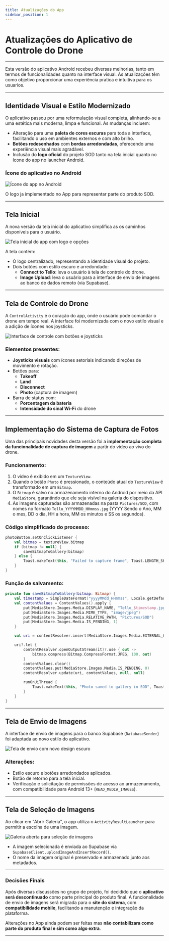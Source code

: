 ```yaml
---
title: Atualizações do App
sidebar_position: 1
---
```


# Atualizações do Aplicativo de Controle do Drone
---

Esta versão do aplicativo Android recebeu diversas melhorias, tanto em termos de funcionalidades quanto na interface visual. As atualizações têm como objetivo proporcionar uma experiência pratica e intuitiva para os usuarios.

---

## Identidade Visual e Estilo Modernizado

O aplicativo passou por uma reformulação visual completa, alinhando-se a uma estética mais moderna, limpa e funcional. As mudanças incluem:

- Alteração para uma **paleta de cores escuras** para toda a interface, facilitando o uso em ambientes externos e com alto brilho.
- **Botões redesenhados** com **bordas arredondadas**, oferecendo uma experiência visual mais agradável.
- Inclusão do **logo oficial** do projeto SOD tanto na tela inicial quanto no ícone do app no launcher Android.

### Ícone do aplicativo no Android

![Ícone do app no Android](../../../static/img/DroneApp/UI2/appOnAppsScreen.png)

O logo ja implementado no App para representar parte do produto SOD.

---

## Tela Inicial

A nova versão da tela inicial do aplicativo simplifica as os caminhos disponíveis para o usuário.

![Tela inicial do app com logo e opções](../../../static/img/DroneApp/UI2/HomeScreen.png)

A tela contém:

- O logo centralizado, representando a identidade visual do projeto.
- Dois botões com estilo escuro e arredondado:
  - **Connect to Tello**: leva o usuário à tela de controle do drone.
  - **Image Upload**: leva o usuário para a interface de envio de imagens ao banco de dados remoto (via Supabase).

---

## Tela de Controle do Drone

A `ControlActivity` é o coração do app, onde o usuário pode comandar o drone em tempo real. A interface foi modernizada com o novo estilo visual e a adição de ícones nos joysticks.

![Interface de controle com botões e joysticks](../../../static/img/DroneApp/UI2/DroneControllerScreen.png)

### Elementos presentes:

- **Joysticks visuais** com ícones setoriais indicando direções de movimento e rotação.
- Botões para:
  - **Takeoff**
  - **Land**
  - **Disconnect**
  - **Photo** (captura de imagem)
- Barra de status com:
  - **Porcentagem da bateria**
  - **Intensidade do sinal Wi-Fi** do drone

---

## Implementação do Sistema de Captura de Fotos

Uma das principais novidades desta versão foi a **implementação completa da funcionalidade de captura de imagem** a partir do vídeo ao vivo do drone.

### Funcionamento:

1. O vídeo é exibido em um `TextureView`.
2. Quando o botão `Photo` é pressionado, o conteúdo atual do `TextureView` é transformado em um `Bitmap`.
3. O `Bitmap` é salvo no armazenamento interno do Android por meio da API `MediaStore`, garantindo que ele seja visível na galeria do dispositivo.
4. As imagens capturadas são armazenadas na pasta `Pictures/SOD`, com nomes no formato `Tello_YYYYMMDD_HHmmss.jpg`
(YYYY Sendo o Ano, MM o mes, DD o dia, HH a hora, MM os minutos e SS os segundos).


### Código simplificado do processo:

```kotlin
photoButton.setOnClickListener {
    val bitmap = textureView.bitmap
    if (bitmap != null) {
        saveBitmapToGallery(bitmap)
    } else {
        Toast.makeText(this, "Failed to capture frame", Toast.LENGTH_SHORT).show()
    }
}
```

### Função de salvamento:

```kotlin
private fun saveBitmapToGallery(bitmap: Bitmap) {
    val timestamp = SimpleDateFormat("yyyyMMdd_HHmmss", Locale.getDefault()).format(Date())
    val contentValues = ContentValues().apply {
        put(MediaStore.Images.Media.DISPLAY_NAME, "Tello_$timestamp.jpg")
        put(MediaStore.Images.Media.MIME_TYPE, "image/jpeg")
        put(MediaStore.Images.Media.RELATIVE_PATH, "Pictures/SOD")
        put(MediaStore.Images.Media.IS_PENDING, 1)
    }

    val uri = contentResolver.insert(MediaStore.Images.Media.EXTERNAL_CONTENT_URI, contentValues)

    uri?.let {
        contentResolver.openOutputStream(it)?.use { out ->
            bitmap.compress(Bitmap.CompressFormat.JPEG, 100, out)
        }
        contentValues.clear()
        contentValues.put(MediaStore.Images.Media.IS_PENDING, 0)
        contentResolver.update(uri, contentValues, null, null)

        runOnUiThread {
            Toast.makeText(this, "Photo saved to gallery in SOD", Toast.LENGTH_SHORT).show()
        }
    }
}
```

---

## Tela de Envio de Imagens

A interface de envio de imagens para o banco Supabase (`DatabaseSender`) foi adaptada ao novo estilo do aplicativo.

![Tela de envio com novo design escuro](../../../static/img/DroneApp/UI2/ImageUploadScreen.png)

### Alterações:

* Estilo escuro e botões arredondados aplicados.
* Botão de retorno para a tela inicial.
* Verificação e solicitação de permissões de acesso ao armazenamento, com compatibilidade para Android 13+ (`READ_MEDIA_IMAGES`).

---

## Tela de Seleção de Imagens

Ao clicar em "Abrir Galeria", o app utiliza o `ActivityResultLauncher` para permitir a escolha de uma imagem.

![Galeria aberta para seleção de imagens](../../../static/img/DroneApp/UI2/PhotoSelectionFromGaleryScreen.png)

* A imagem selecionada é enviada ao Supabase via `SupabaseClient.uploadImageAndInsertRecord()`.
* O nome da imagem original é preservado e armazenado junto aos metadados.

---

### Decisões Finais

Após diversas discussões no grupo de projeto, foi decidido que o **aplicativo será descontinuado** como parte principal do produto final. A funcionalidade de envio de imagens será migrada para o **site do sistema**, com **compatibilidade mobile**, facilitando a manutenção e integração da plataforma.

Alterações no App ainda podem ser feitas mas **não contabilizara como parte do produto final e sim como algo extra**.

---
